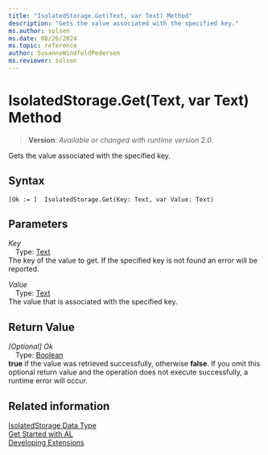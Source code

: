```yaml
---
title: "IsolatedStorage.Get(Text, var Text) Method"
description: "Gets the value associated with the specified key."
ms.author: solsen
ms.date: 08/26/2024
ms.topic: reference
author: SusanneWindfeldPedersen
ms.reviewer: solsen
---
```

[//]: # (START>DO_NOT_EDIT)
[//]: # (IMPORTANT:Do not edit any of the content between here and the END>DO_NOT_EDIT.)
[//]: # (Any modifications should be made in the .xml files in the ModernDev repo.)
# IsolatedStorage.Get(Text, var Text) Method
> **Version**: _Available or changed with runtime version 2.0._

Gets the value associated with the specified key.


## Syntax
```AL
[Ok := ]  IsolatedStorage.Get(Key: Text, var Value: Text)
```
## Parameters
*Key*  
&emsp;Type: [Text](../text/text-data-type.md)  
The key of the value to get. If the specified key is not found an error will be reported.  

*Value*  
&emsp;Type: [Text](../text/text-data-type.md)  
The value that is associated with the specified key.  


## Return Value
*[Optional] Ok*  
&emsp;Type: [Boolean](../boolean/boolean-data-type.md)  
**true** if the value was retrieved successfully, otherwise **false**. If you omit this optional return value and the operation does not execute successfully, a runtime error will occur.  


[//]: # (IMPORTANT: END>DO_NOT_EDIT)
## Related information
[IsolatedStorage Data Type](isolatedstorage-data-type.md)  
[Get Started with AL](../../devenv-get-started.md)  
[Developing Extensions](../../devenv-dev-overview.md)